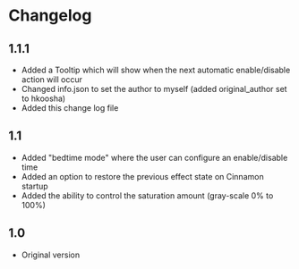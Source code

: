 # Changelog

## 1.1.1

* Added a Tooltip which will show when the next automatic enable/disable action will occur
* Changed info.json to set the author to myself (added original_author set to hkoosha)
* Added this change log file

## 1.1

* Added "bedtime mode" where the user can configure an enable/disable time
* Added an option to restore the previous effect state on Cinnamon startup
* Added the ability to control the saturation amount (gray-scale 0% to 100%)

## 1.0

* Original version
